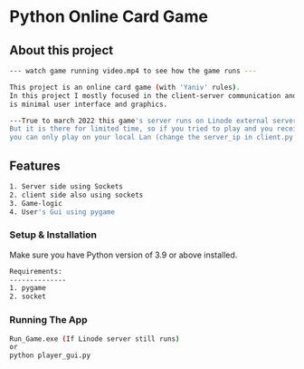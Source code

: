 # Python Online Card Game

##  About this project
```bash
--- watch game running video.mp4 to see how the game runs ---

This project is an online card game (with 'Yaniv' rules).
In this project I mostly focused in the client-server communication and the mudularity of the project so there
is minimal user interface and graphics.

---True to march 2022 this game's server runs on Linode external server so the game can be played from any machine
But it is there for limited time, so if you tried to play and you receive an error -
you can only play on your local Lan (change the server_ip in client.py to your local ip)--- 
```
##  Features
```bash
1. Server side using Sockets
2. client side also using sockets
3. Game-logic
4. User's Gui using pygame 
```


### Setup & Installation

Make sure you have Python version of 3.9 or above installed.


```bash
Requirements:
--------------
1. pygame
2. socket
```

### Running The App

```bash
Run_Game.exe (If Linode server still runs)
or
python player_gui.py
```
